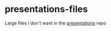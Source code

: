 # presentations-files

Large files I don't want in the [presentations](https://github.com/engeir/presentations) repo
